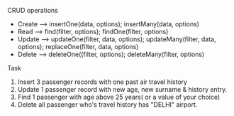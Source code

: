 CRUD operations

* Create --> insertOne(data, options); insertMany(data, options)
* Read --> find(filter, options); findOne(filter, options)
* Update --> updateOne(filter, data, options); updateMany(filter, data, options); replaceOne(filter, data, options)
* Delete --> deleteOne((filter, options); deleteMany(filter, options)


Task

1. Insert 3 passenger records with one past air travel history
2. Update 1 passenger record with new age, new surname & history entry.
3. Find 1 passenger with age above 25 years( or a value of your choice)
4. Delete all passenger who's travel history has "DELHI" airport.
